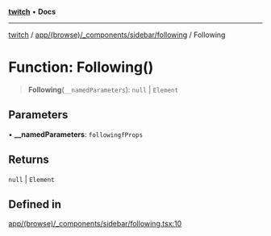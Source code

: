 [**twitch**](../../../../../../README.md) • **Docs**

***

[twitch](../../../../../../modules.md) / [app/(browse)/\_components/sidebar/following](../README.md) / Following

# Function: Following()

> **Following**(`__namedParameters`): `null` \| `Element`

## Parameters

• **\_\_namedParameters**: `followingfProps`

## Returns

`null` \| `Element`

## Defined in

[app/(browse)/\_components/sidebar/following.tsx:10](https://github.com/Mohaamedl/Twitch_clone/blob/9ae8fe0301b5527403a032a29bdae292528b52a8/app/(browse)/_components/sidebar/following.tsx#L10)
